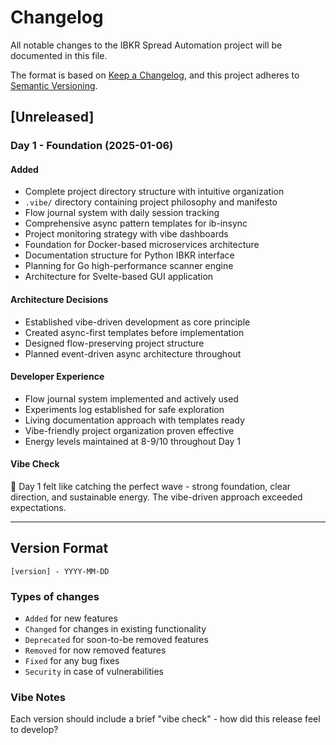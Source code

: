 # Changelog

All notable changes to the IBKR Spread Automation project will be documented in this file.

The format is based on [Keep a Changelog](https://keepachangelog.com/en/1.0.0/),
and this project adheres to [Semantic Versioning](https://semver.org/spec/v2.0.0.html).

## [Unreleased]

### Day 1 - Foundation (2025-01-06)

#### Added
- Complete project directory structure with intuitive organization
- `.vibe/` directory containing project philosophy and manifesto
- Flow journal system with daily session tracking
- Comprehensive async pattern templates for ib-insync
- Project monitoring strategy with vibe dashboards
- Foundation for Docker-based microservices architecture
- Documentation structure for Python IBKR interface
- Planning for Go high-performance scanner engine
- Architecture for Svelte-based GUI application

#### Architecture Decisions  
- Established vibe-driven development as core principle
- Created async-first templates before implementation
- Designed flow-preserving project structure
- Planned event-driven async architecture throughout

#### Developer Experience
- Flow journal system implemented and actively used
- Experiments log established for safe exploration
- Living documentation approach with templates ready
- Vibe-friendly project organization proven effective
- Energy levels maintained at 8-9/10 throughout Day 1

#### Vibe Check
🌊 Day 1 felt like catching the perfect wave - strong foundation, clear direction, and sustainable energy. The vibe-driven approach exceeded expectations.

---

## Version Format
`[version] - YYYY-MM-DD`

### Types of changes
- `Added` for new features
- `Changed` for changes in existing functionality
- `Deprecated` for soon-to-be removed features
- `Removed` for now removed features
- `Fixed` for any bug fixes
- `Security` in case of vulnerabilities

### Vibe Notes
Each version should include a brief "vibe check" - how did this release feel to develop?